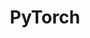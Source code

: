 ---
title: PyTorch
description: Popular ML framework with intuitive interface.
category: Machine Learning Libraries
link: https://pytorch.org/
---